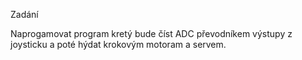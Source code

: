 Zadání

Naprogamovat program kretý bude číst ADC převodníkem výstupy z joysticku a poté hýdat krokovým motoram a servem.
